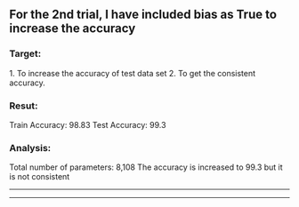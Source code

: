 <h2>For the 2nd trial, I have included bias as True to increase the accuracy </h2>

<h3>Target:</h3>
     1. To increase the accuracy of test data set
     2. To get the consistent accuracy. 
    
<h3>Resut:</h3>
    Train Accuracy: 98.83
    Test Accuracy: 99.3
        
<h3>Analysis:</h3>
    Total number of parameters: 8,108
    The accuracy is increased to 99.3 but it is not consistent

--------------------------------------------------------------------------------------------------------------------------------------
--------------------------------------------------------------------------------------------------------------------------------------

